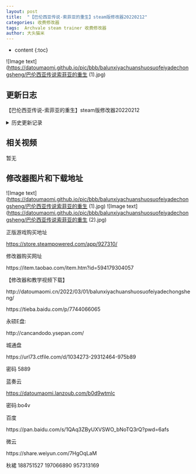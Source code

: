 ```yaml
---
layout: post
title:  "【巴伦西亚传说-索菲亚的重生】steam版修改器20220212"
categories: 收费修改器
tags:  Archvale steam trainer 收费修改器
author: 大头猫米
---
```


* content
{:toc}

![Image text](https://datoumaomi.github.io/pic/bbb/balunxiyachuanshuosuofeiyadechongsheng/巴伦西亚传说索菲亚的重生 (1).jpg)


##  更新日志

【巴伦西亚传说-索菲亚的重生】steam版修改器20220212





<details>
<summary>历史更新记录</summary>
【巴伦西亚传说-索菲亚的重生】steam版修改器20220212<p></p>

</details>

## 相关视频
暂无

## 修改器图片和下载地址

![Image text](https://datoumaomi.github.io/pic/bbb/balunxiyachuanshuosuofeiyadechongsheng/巴伦西亚传说索菲亚的重生 (1).jpg)
![Image text](https://datoumaomi.github.io/pic/bbb/balunxiyachuanshuosuofeiyadechongsheng/巴伦西亚传说索菲亚的重生 (2).jpg)






正版游戏购买地址<p></p>
https://store.steampowered.com/app/927310/
<p></p>
修改器购买网址
<p></p>
https://item.taobao.com/item.htm?id=594179304057
<p></p>
【修改器和教学视频下载】
<p></p>
http://datoumaomi.cn/2022/03/01/balunxiyachuanshuosuofeiyadechongsheng/
<p></p>
https://tieba.baidu.com/p/7744066065
<p></p>
永硕E盘:<p></p>
http://cancandodo.ysepan.com/<p></p>
<p></p>
城通盘<p></p>
https://url73.ctfile.com/d/1034273-29312464-975b89<p></p>
密码 5889<p></p>

蓝奏云<p></p>
https://datoumaomi.lanzoub.com/b0d9wtmlc<p></p>
密码:bo4v<p></p>
<p></p>
百度<p></p>
https://pan.baidu.com/s/1QAq3ZByUXVSWO_bNoTQ3rQ?pwd=6afs<p></p>
<p></p>
微云<p></p>
https://share.weiyun.com/7HgOqLaM<p></p>
<p>秋裙 188751527 197066890 957313169</p>
